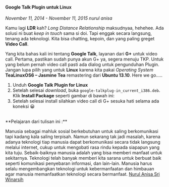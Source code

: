 #### Google Talk Plugin untuk Linux
_November 11, 2014 - November 11, 2015 nurul anisa_

Kamu lagi **LDR** kah? _Long Distance Relationship_ maksudnyaa, hehehee. Ada solusi ni buat _keep in touch_ sama si doi. Tapi enggak secara langsung, tenang ada teknologi. Kita bisa chatting, kepoin, dan yang paling greget **Video Call**.

Yang kita bahas kali ini tentang **Google Talk**, layanan dari **G+** untuk video call. Pertama, pastikan sudah punya akun G+ ya, segera menuju TKP. Untuk yang belum pernah video call pasti ada dialog untuk pengunduhan Plugin. Jangan lupa pilih yang untuk **Linux** karena kita pakai _Operating System_ **TeaLinuxOS6 – Jasmine Tea** remastering dari **Ubuntu 13.10**. Here we go…..

1. Unduh **Google Talk Plugin for Linux**
2. Setelah selesai _download_, buka `google-talkplug-in_current_i386.deb`. Klik **Install Package** seperti gambar di bawah ini:
3. Setelah selesai install silahkan video call di G+ sesuka hati selama ada koneksi 😀

<br>
**Pelajaran dari tulisan ini :**

Manusia sebagai mahluk sosial berkebutuhan untuk saling berkomunikasi tapi kadang kala saling terpisah. Namun sekarang tak jadi masalah, karena adanya teknologi tiap manusia dapat berkomunikasi secara tidak langsung melalui internet, cukup untuk mengobati rasa rindu kepada siapapun yang kita tuju.
Sebaik-baiknya manusia adalah yang bisa memberi manfaat untuk sekitarnya. Teknologi telah banyak memberi kita sarana untuk berbuat baik seperti komunikasi penyebaran informasi, dan lain-lain. Manusia harus selalu mengembangkan teknologi untuk kebermanfaatan dan himbauan agar manusia memanfaatkan teknologi secara bermanfaat.
[Nurul Anisa Sri Winarsih](http://doscom.org/blog/google-talk-plugin-untuk-linux/facebook.com/anisa.lola.54)